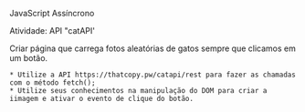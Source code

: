 JavaScript Assíncrono

Atividade: API "catAPI'

Criar página que carrega fotos aleatórias de gatos sempre que clicamos em um botão.

	* Utilize a API https://thatcopy.pw/catapi/rest para fazer as chamadas com o método fetch();
	* Utilize seus conhecimentos na manipulação do DOM para criar a iimagem e ativar o evento de clique do botão.